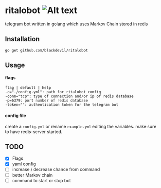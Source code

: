 # ritalobot ![Alt text](https://travis-ci.org/blackdev1l/ritalobot.svg?branch=master)

telegram bot written in golang which uses Markov Chain stored in redis

Installation
------------
`go get github.com/blackdev1l/ritalobot`

Usage
------------

#### flags
```
flag | default | help
-c="./config.yml": path for ritalobot config
-conn="tcp": type of connection and/or ip of redis database
-p=6379: port number of redis database
-token="": authentication token for the telegram bot
```

#### config file
create a `config.yml` or rename `example.yml` editing the variables.
make sure to have redis-server started.

TODO
------------

- [x] Flags
- [x] yaml config
- [ ] increase / decrease chance from command
- [ ] better Markov chain
- [ ] command to start or stop bot
